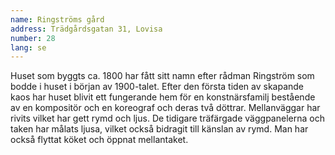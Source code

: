 ```yaml
---
name: Ringströms gård
address: Trädgårdsgatan 31, Lovisa
number: 28
lang: se
---
```

Huset som byggts ca. 1800 har fått sitt namn efter rådman Ringström som bodde i huset i början av 1900-talet. Efter den första tiden av skapande kaos har huset blivit ett fungerande hem för en konstnärsfamilj bestående av en kompositör och en koreograf och deras två döttrar. Mellanväggar har rivits vilket har gett rymd och ljus. De tidigare träfärgade väggpanelerna och taken har målats ljusa, vilket också bidragit till känslan av rymd. Man har också flyttat köket och öppnat mellantaket.
